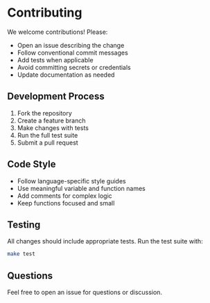 # Contributing

We welcome contributions! Please:

- Open an issue describing the change
- Follow conventional commit messages
- Add tests when applicable
- Avoid committing secrets or credentials
- Update documentation as needed

## Development Process

1. Fork the repository
2. Create a feature branch
3. Make changes with tests
4. Run the full test suite
5. Submit a pull request

## Code Style

- Follow language-specific style guides
- Use meaningful variable and function names
- Add comments for complex logic
- Keep functions focused and small

## Testing

All changes should include appropriate tests. Run the test suite with:

```bash
make test
```

## Questions

Feel free to open an issue for questions or discussion.
